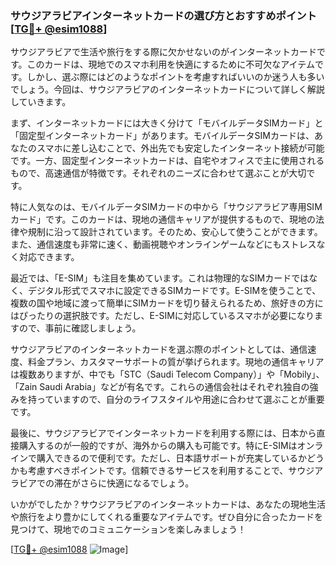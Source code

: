 ### サウジアラビアインターネットカードの選び方とおすすめポイント[[TG💪+ @esim1088](https://t.me/s/esim1088)]

サウジアラビアで生活や旅行をする際に欠かせないのがインターネットカードです。このカードは、現地でのスマホ利用を快適にするために不可欠なアイテムです。しかし、選ぶ際にはどのようなポイントを考慮すればいいのか迷う人も多いでしょう。今回は、サウジアラビアのインターネットカードについて詳しく解説していきます。

まず、インターネットカードには大きく分けて「モバイルデータSIMカード」と「固定型インターネットカード」があります。モバイルデータSIMカードは、あなたのスマホに差し込むことで、外出先でも安定したインターネット接続が可能です。一方、固定型インターネットカードは、自宅やオフィスで主に使用されるもので、高速通信が特徴です。それぞれのニーズに合わせて選ぶことが大切です。

特に人気なのは、モバイルデータSIMカードの中から「サウジアラビア専用SIMカード」です。このカードは、現地の通信キャリアが提供するもので、現地の法律や規制に沿って設計されています。そのため、安心して使うことができます。また、通信速度も非常に速く、動画視聴やオンラインゲームなどにもストレスなく対応できます。

最近では、「E-SIM」も注目を集めています。これは物理的なSIMカードではなく、デジタル形式でスマホに設定できるSIMカードです。E-SIMを使うことで、複数の国や地域に渡って簡単にSIMカードを切り替えられるため、旅好きの方にはぴったりの選択肢です。ただし、E-SIMに対応しているスマホが必要になりますので、事前に確認しましょう。

サウジアラビアのインターネットカードを選ぶ際のポイントとしては、通信速度、料金プラン、カスタマーサポートの質が挙げられます。現地の通信キャリアは複数ありますが、中でも「STC（Saudi Telecom Company）」や「Mobily」、「Zain Saudi Arabia」などが有名です。これらの通信会社はそれぞれ独自の強みを持っていますので、自分のライフスタイルや用途に合わせて選ぶことが重要です。

最後に、サウジアラビアでインターネットカードを利用する際には、日本から直接購入するのが一般的ですが、海外からの購入も可能です。特にE-SIMはオンラインで購入できるので便利です。ただし、日本語サポートが充実しているかどうかも考慮すべきポイントです。信頼できるサービスを利用することで、サウジアラビアでの滞在がさらに快適になるでしょう。

いかがでしたか？サウジアラビアのインターネットカードは、あなたの現地生活や旅行をより豊かにしてくれる重要なアイテムです。ぜひ自分に合ったカードを見つけて、現地でのコミュニケーションを楽しみましょう！

[[TG💪+ @esim1088](https://t.me/s/esim1088) ![Image](https://i.postimg.cc/Y0z9fWf4/image.png)]